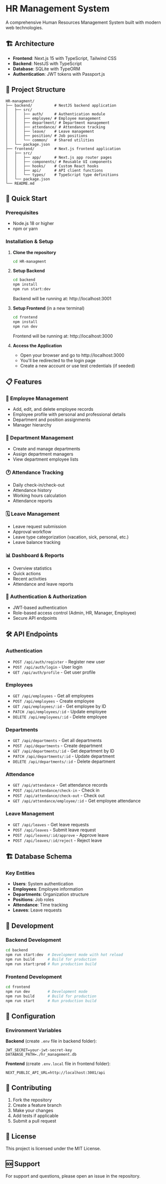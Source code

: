 # HR Management System

A comprehensive Human Resources Management System built with modern web technologies.

## 🏗️ Architecture

- **Frontend**: Next.js 15 with TypeScript, Tailwind CSS
- **Backend**: NestJS with TypeScript
- **Database**: SQLite with TypeORM
- **Authentication**: JWT tokens with Passport.js

## 📁 Project Structure

```
HR-managment/
├── backend/          # NestJS backend application
│   ├── src/
│   │   ├── auth/     # Authentication module
│   │   ├── employee/ # Employee management
│   │   ├── department/ # Department management
│   │   ├── attendance/ # Attendance tracking
│   │   ├── leave/    # Leave management
│   │   ├── position/ # Job positions
│   │   └── common/   # Shared utilities
│   └── package.json
├── frontend/         # Next.js frontend application
│   ├── src/
│   │   ├── app/      # Next.js app router pages
│   │   ├── components/ # Reusable UI components
│   │   ├── hooks/    # Custom React hooks
│   │   ├── api/      # API client functions
│   │   └── types/    # TypeScript type definitions
│   └── package.json
└── README.md
```

## 🚀 Quick Start

### Prerequisites

- Node.js 18 or higher
- npm or yarn

### Installation & Setup

1. **Clone the repository**
   ```bash
   cd HR-managment
   ```

2. **Setup Backend**
   ```bash
   cd backend
   npm install
   npm run start:dev
   ```
   Backend will be running at: http://localhost:3001

3. **Setup Frontend** (in a new terminal)
   ```bash
   cd frontend
   npm install
   npm run dev
   ```
   Frontend will be running at: http://localhost:3000

4. **Access the Application**
   - Open your browser and go to http://localhost:3000
   - You'll be redirected to the login page
   - Create a new account or use test credentials (if seeded)

## 📋 Features

### 👥 Employee Management
- Add, edit, and delete employee records
- Employee profile with personal and professional details
- Department and position assignments
- Manager hierarchy

### 🏢 Department Management
- Create and manage departments
- Assign department managers
- View department employee lists

### 🕐 Attendance Tracking
- Daily check-in/check-out
- Attendance history
- Working hours calculation
- Attendance reports

### 🗓️ Leave Management
- Leave request submission
- Approval workflow
- Leave type categorization (vacation, sick, personal, etc.)
- Leave balance tracking

### 📊 Dashboard & Reports
- Overview statistics
- Quick actions
- Recent activities
- Attendance and leave reports

### 🔐 Authentication & Authorization
- JWT-based authentication
- Role-based access control (Admin, HR, Manager, Employee)
- Secure API endpoints

## 🛠️ API Endpoints

### Authentication
- `POST /api/auth/register` - Register new user
- `POST /api/auth/login` - User login
- `GET /api/auth/profile` - Get user profile

### Employees
- `GET /api/employees` - Get all employees
- `POST /api/employees` - Create employee
- `GET /api/employees/:id` - Get employee by ID
- `PATCH /api/employees/:id` - Update employee
- `DELETE /api/employees/:id` - Delete employee

### Departments
- `GET /api/departments` - Get all departments
- `POST /api/departments` - Create department
- `GET /api/departments/:id` - Get department by ID
- `PATCH /api/departments/:id` - Update department
- `DELETE /api/departments/:id` - Delete department

### Attendance
- `GET /api/attendance` - Get attendance records
- `POST /api/attendance/check-in` - Check in
- `POST /api/attendance/check-out` - Check out
- `GET /api/attendance/employee/:id` - Get employee attendance

### Leave Management
- `GET /api/leaves` - Get leave requests
- `POST /api/leaves` - Submit leave request
- `POST /api/leaves/:id/approve` - Approve leave
- `POST /api/leaves/:id/reject` - Reject leave

## 🏗️ Database Schema

### Key Entities
- **Users**: System authentication
- **Employees**: Employee information
- **Departments**: Organization structure
- **Positions**: Job roles
- **Attendance**: Time tracking
- **Leaves**: Leave requests

## 🧪 Development

### Backend Development
```bash
cd backend
npm run start:dev  # Development mode with hot reload
npm run build      # Build for production
npm run start:prod # Run production build
```

### Frontend Development
```bash
cd frontend
npm run dev        # Development mode
npm run build      # Build for production
npm run start      # Run production build
```

## 🔧 Configuration

### Environment Variables

**Backend** (create `.env` file in backend folder):
```env
JWT_SECRET=your-jwt-secret-key
DATABASE_PATH=./hr_management.db
```

**Frontend** (create `.env.local` file in frontend folder):
```env
NEXT_PUBLIC_API_URL=http://localhost:3001/api
```

## 🤝 Contributing

1. Fork the repository
2. Create a feature branch
3. Make your changes
4. Add tests if applicable
5. Submit a pull request

## 📝 License

This project is licensed under the MIT License.

## 🆘 Support

For support and questions, please open an issue in the repository.